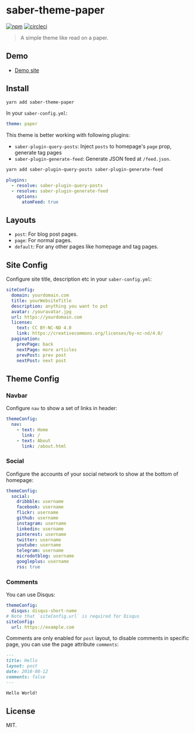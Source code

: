 # saber-theme-paper

[![npm](https://badgen.net/npm/v/saber-theme-paper)](https://npm.im/saber-theme-paper) [![circleci](https://badgen.net/circleci/github/paper/saber-theme-paper/master)](https://circleci.com/gh/paper/saber-theme-paper)

> A simple theme like read on a paper.

## Demo

- [Demo site](https://geekplux.com)

## Install

```bash
yarn add saber-theme-paper
```

In your `saber-config.yml`:

```yml
theme: paper
```

This theme is better working with following plugins:

- `saber-plugin-query-posts`: Inject `posts` to homepage's `page` prop, generate tag pages
- `saber-plugin-generate-feed`: Generate JSON feed at `/feed.json`.

```bash
yarn add saber-plugin-query-posts saber-plugin-generate-feed
```

```yml
plugins:
  - resolve: saber-plugin-query-posts
  - resolve: saber-plugin-generate-feed
    options:
      atomFeed: true
```

## Layouts

- `post`: For blog post pages.
- `page`: For normal pages.
- `default`: For any other pages like homepage and tag pages.

## Site Config

Configure site title, description etc in your `saber-config.yml`:

```yml
siteConfig:
  domain: yourdomain.com
  title: yourWebsiteTitle
  description: anything you want to put
  avatar: /youravatar.jpg
  url: https://yourdomain.com
  license:
    text: CC BY-NC-ND 4.0
    link: https://creativecommons.org/licenses/by-nc-nd/4.0/
  pagination:
    prevPage: back
    nextPage: more articles
    prevPost: prev post
    nextPost: next post
```

## Theme Config

### Navbar

Configure `nav` to show a set of links in header:

```yml
themeConfig:
  nav:
    - text: Home
      link: /
    - text: About
      link: /about.html
```

### Social

Configure the accounts of your social network to show at the bottom of homepage:

```yml
themeConfig:
  social:
    dribbble: username
    facebook: username
    flickr: username
    github: username
    instagram: username
    linkedin: username
    pinterest: username
    twitter: username
    youtube: username
    telegram: username
    microdotblog: username
    googleplus: username
    rss: true
```

### Comments

You can use Disqus:

```yml
themeConfig:
  disqus: disqus-short-name
# Note that `siteConfig.url` is required for Disqus
siteConfig:
  url: https://example.com
```

Comments are only enabled for `post` layout, to disable comments in specific page, you can use the page attribute `comments`:

```markdown
---
title: Hello
layout: post
date: 2018-08-12
comments: false
---

Hello World!
```

## License

MIT.
